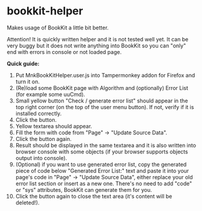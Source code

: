 # bookkit-helper
Makes usage of BookKit a little bit better.

Attention! It is quickly written helper and it is not tested well yet. It can be very buggy but it does not write anything into BookKit so you can "only" end with errors in console or not loaded page.

**Quick guide:**
1. Put MnkBookKitHelper.user.js into Tampermonkey addon for Firefox and turn it on.
2. (Re)load some BookKit page with Algorithm and (optionally) Error List (for example some uuCmd).
3. Small yellow button "Check / generate error list" should appear in the top right corner (on the top of the user menu button). If not, verify if it is installed correctly.
4. Click the button.
5. Yellow textarea should appear.
6. Fill the form with code from "Page" -> "Update Source Data".
7. Click the button again.
8. Result should be displayed in the same textarea and it is also written into browser console with some objects (if your browser supports objects output into console).
9. (Optional) if you want to use generated error list, copy the generated piece of code below "Generated Error List:" text and paste it into your page's code in "Page" -> "Update Source Data", either replace your old error list section or insert as a new one. There's no need to add "code" or "sys" attributes, BookKit can generate them for you. 
10. Click the button again to close the text area (it's content will be deleted!).
